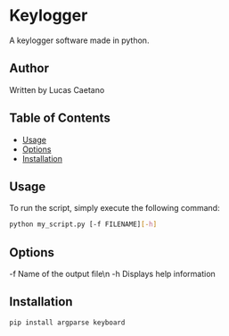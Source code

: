 # Keylogger

A keylogger software made in python.

## Author

Written by Lucas Caetano

## Table of Contents

* [Usage](#usage)
* [Options](#options)
* [Installation](#installation)

## Usage

To run the script, simply execute the following command:

```bash
python my_script.py [-f FILENAME][-h]
```

## Options

-f Name of the output file\n
-h Displays help information

## Installation

```bash
pip install argparse keyboard
```
